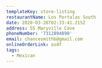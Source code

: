 ```yaml
---
templateKey: store-listing
restaurantName: Los Portalas South
date: 2020-03-26T02:33:41.215Z
address: 55 Maryville Cove
phoneNumber: '7312894890'
email: chancesmithb@gmail.com
onlineOrderLink: asdf
tags:
  - Mexican
---
```

